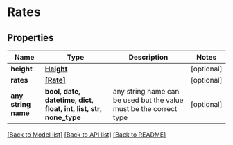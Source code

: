# Rates


## Properties
Name | Type | Description | Notes
------------ | ------------- | ------------- | -------------
**height** | [**Height**](Height.md) |  | [optional] 
**rates** | [**[Rate]**](Rate.md) |  | [optional] 
**any string name** | **bool, date, datetime, dict, float, int, list, str, none_type** | any string name can be used but the value must be the correct type | [optional]

[[Back to Model list]](../README.md#documentation-for-models) [[Back to API list]](../README.md#documentation-for-api-endpoints) [[Back to README]](../README.md)


